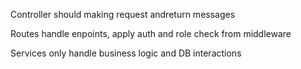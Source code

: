 Controller should making request andreturn messages
    
Routes handle enpoints, apply auth and role check from middleware

Services only handle business logic and DB interactions



